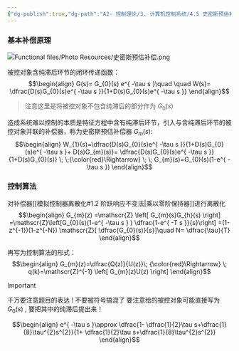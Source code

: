 ```yaml
---
{"dg-publish":true,"dg-path":"A2- 控制理论/3. 计算机控制系统/4.5 史密斯预估补偿控制.md","permalink":"/A2- 控制理论/3. 计算机控制系统/4.5 史密斯预估补偿控制/","dgPassFrontmatter":true,"noteIcon":"","created":"2025-04-03T12:11:33.000+08:00","updated":"2025-08-03T10:59:28.619+08:00"}
---
```



### 基本补偿原理
![Functional files/Photo Resources/史密斯预估补偿.png](/img/user/Functional%20files/Photo%20Resources/%E5%8F%B2%E5%AF%86%E6%96%AF%E9%A2%84%E4%BC%B0%E8%A1%A5%E5%81%BF.png)

被控对象含纯滞后环节的闭环传递函数：
$$\begin{align}
G(s)= G_{0}(s) e^{ -\tau s }\quad \quad W(s)= \dfrac{D(s)G_{0}(s)e^{ -\tau s }}{1+D(s)G_{0}(s)e^{ -\tau s }}
\end{align}$$
> 注意这里是将被控对象不包含纯滞后的部分作为 $G_{0}(s)$

造成系统难以控制的本质是特征方程中含有纯滞后环节，引入与含纯滞后环节的被控对象并联的补偿器，称为史密斯预估补偿器 $G_{m}(s)$: 
$$\begin{align}
W_{1}(s)=\dfrac{D(s)G_{0}(s)e^{ -\tau s }}{1+D(s)G_{0}(s)e^{ -\tau s }+ D(s)G_{m}(s)}= \dfrac{D(s)G_{0}(s)e^{ -\tau s }}{1+D(s)G_{0}(s)} \; \;{\color{red}\Rightarrow} \; \; G_{m}(s)=G_{0}(s)(1-e^{ -\tau s })
\end{align}$$

### 控制算法
对补偿器[[模拟控制器离散化#1.2 阶跃响应不变法\|乘以零阶保持器]]进行离散化
$$\begin{align}
G_{m}(z) =\mathscr{Z}  \left[ G_{m}(s)G_{h}(s) \right]  =\mathscr{Z}\left[G_{0}(s)(1-e^{ -\tau s } ) \dfrac{1-e^{ -T s }}{s}\right] =(1-z^{-1})(1-z^{-N}) \mathscr{Z}[ \dfrac{G_{0}(s)}{s}]\quad  N= \dfrac{\tau}{T}
\end{align}$$

再写为控制算法的形式：
$$\begin{align}
G_{m}(z)=\dfrac{Q(z)}{U(z)}\; {\color{red}\Rightarrow} \; q(k)=\mathscr{Z}^{-1}  \left[ G_{m}(z)U(z) \right] 
\end{align}$$
> [!important] 
> 千万要注意题目的表达 !  不要被符号搞混了
> 要注意给的被控对象可能直接写为 $G_{0}(s)$  , 要把其中的纯滞后提出来！ 

$$\begin{align}
e^{ -\tau s }\approx \dfrac{1- \dfrac{1}{2}\tau s+\dfrac{1}{8}\tau^{2}s^{2}}{1+ \dfrac{1}{2}\tau s+\dfrac{1}{8}\tau^{2}s^{2}} 
\end{align}$$
